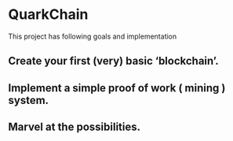 # QuarkChain

This project has following goals and implementation

## Create your first (very) basic ‘blockchain’.
## Implement a simple proof of work ( mining ) system.
## Marvel at the possibilities.

